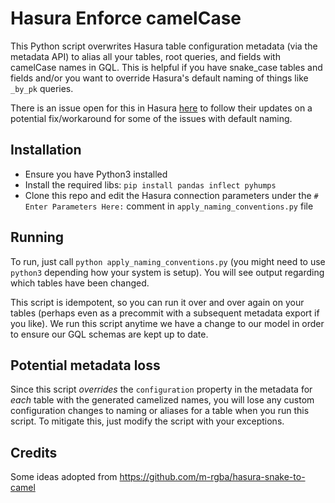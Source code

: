 # Hasura Enforce camelCase

This Python script overwrites Hasura table configuration metadata (via the metadata API) to alias all your tables, root queries, and fields with camelCase names in GQL. This is helpful if you have snake_case tables and fields and/or you want to override Hasura's default naming of things like `_by_pk` queries.

There is an issue open for this in Hasura [here](https://github.com/hasura/graphql-engine/issues/3320) to follow their updates on a potential fix/workaround for some of the issues with default naming.

## Installation

* Ensure you have Python3 installed
* Install the required libs: `pip install pandas inflect pyhumps`
* Clone this repo and edit the Hasura connection parameters under the `# Enter Parameters Here:` comment in `apply_naming_conventions.py` file

## Running

To run, just call `python apply_naming_conventions.py` (you might need to use `python3` depending how your system is setup). You will see output regarding which tables have been changed.

This script is idempotent, so you can run it over and over again on your tables (perhaps even as a precommit with a subsequent metadata export if you like). We run this script anytime we have a change to our model in order to ensure our GQL schemas are kept up to date.

## Potential metadata loss

Since this script _overrides_ the `configuration` property in the metadata for _each_ table with the generated camelized names, you will lose any custom configuration changes to naming or aliases for a table when you run this script. To mitigate this, just modify the script with your exceptions.

## Credits

Some ideas adopted from https://github.com/m-rgba/hasura-snake-to-camel

